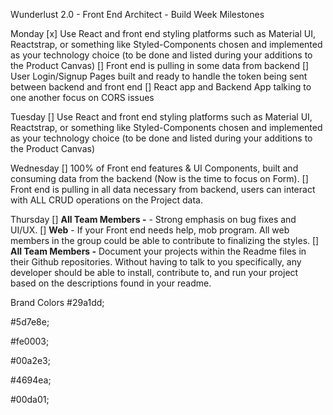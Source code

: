Wunderlust 2.0 - Front End Architect - Build Week Milestones

Monday
[x] Use React and front end styling platforms such as Material UI, Reactstrap, or something like Styled-Components chosen and implemented as your technology choice (to be done and listed during your additions to the Product Canvas)
[] Front end is pulling in some data from backend
[] User Login/Signup Pages built and ready to handle the token being sent between backend and front end
[] React app and Backend App talking to one another focus on CORS issues

Tuesday
[] Use React and front end styling platforms such as Material UI, Reactstrap, or something like Styled-Components chosen and implemented as your technology choice (to be done and listed during your additions to the Product Canvas)

Wednesday
[] 100% of Front end features & UI Components, built and consuming data from the backend (Now is the time to focus on Form).
[] Front end is pulling in all data necessary from backend, users can interact with ALL CRUD operations on the Project data.

Thursday
[] **All Team Members -** - Strong emphasis on bug fixes and UI/UX.
[] **Web** - If your Front end needs help, mob program. All web members in the group could be able to contribute to finalizing the styles.
[] **All Team Members -** Document your projects within the Readme files in their Github repositories. Without having to talk to you specifically, any developer should be able to install, contribute to, and run your project based on the descriptions found in your readme.

Brand Colors
#29a1dd;

#5d7e8e;

#fe0003;

#00a2e3;

#4694ea;

#00da01;